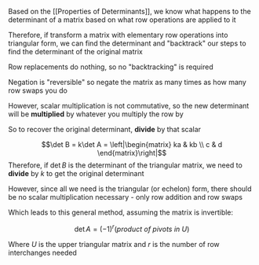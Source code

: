 Based on the [[Properties of Determinants]], we know what happens to the determinant of a matrix based on what row operations are applied to it

Therefore, if transform a matrix with elementary row operations into triangular form, we can find the determinant and "backtrack" our steps to find the determinant of the original matrix

Row replacements do nothing, so no "backtracking" is required

Negation is "reversible" so negate the matrix as many times as how many row swaps you do

However, scalar multiplication is not commutative, so the new determinant will be **multiplied** by whatever you multiply the row by

So to recover the original determinant, **divide** by that scalar

$$\det B = k\det A  = \left|\begin{matrix}
ka & kb \\
c & d 
\end{matrix}\right|$$
Therefore, if $\det B$ is the determinant of the triangular matrix, we need to **divide** by $k$ to get the original determinant

However, since all we need is the triangular (or echelon) form, there should be no scalar multiplication necessary - only row addition and row swaps

Which leads to this general method, assuming the matrix is invertible:

$$\det{A} = (-1)^r(product \ of \ pivots \ in \ U)$$

Where $U$ is the upper triangular matrix and $r$ is the number of row interchanges needed